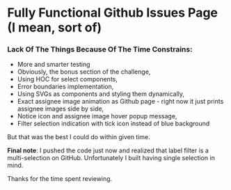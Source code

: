 # Fully Functional Github Issues Page (I mean, sort of)

### Lack Of The Things Because Of The Time Constrains:

- More and smarter testing
- Obviously, the bonus section of the challenge,
- Using HOC for select components,
- Error boundaries implementation,
- Using SVGs as components and styling them dynamically,
- Exact assignee image animation as Github page - right now it just prints assignee images side by side,
- Notice icon and assignee image hover popup message,
- Filter selection indication with tick icon instead of blue background

But that was the best I could do within given time.

**Final note**: I pushed the code just now and realized that label filter is a multi-selection on GitHub. Unfortunately I built having single selection in mind.

Thanks for the time spent reviewing.

